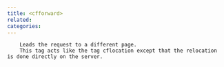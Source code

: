 ```yaml
---
title: <cfforward>
related:
categories:
---
```



		Leads the request to a different page.
		This tag acts like the tag cflocation except that the relocation is done directly on the server.
		